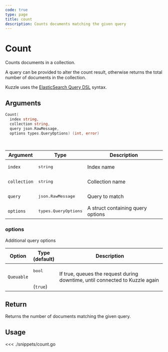 ```yaml
---
code: true
type: page
title: count
description: Counts documents matching the given query
---
```


# Count

Counts documents in a collection.

A query can be provided to alter the count result, otherwise returns the total number of documents in the collection.

Kuzzle uses the [ElasticSearch Query DSL](https://www.elastic.co/guide/en/elasticsearch/reference/7.4/query-dsl.html) syntax.

## Arguments

```go
Count(
  index string,
  collection string,
  query json.RawMessage,
  options types.QueryOptions) (int, error)
```

<br/>

| Argument     | Type                          | Description                       |
| ------------ | ----------------------------- | --------------------------------- |
| `index`      | <pre>string</pre>             | Index name                        |
| `collection` | <pre>string</pre>             | Collection name                   |
| `query`      | <pre>json.RawMessage</pre>    | Query to match                    |
| `options`    | <pre>types.QueryOptions</pre> | A struct containing query options |

### options

Additional query options

| Option     | Type<br/>(default)            | Description                                                                  |
| ---------- | ----------------------------- | ---------------------------------------------------------------------------- |
| `Queuable` | <pre>bool</pre> <br/>(`true`) | If true, queues the request during downtime, until connected to Kuzzle again |

## Return

Returns the number of documents matching the given query.

## Usage

<<< ./snippets/count.go
